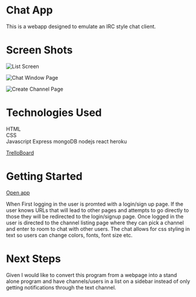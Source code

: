 
# Chat App
This is a webapp designed to emulate an IRC style chat client.



# Screen Shots
![List Screen](https://i.imgur.com/H0MXSXr.png)

![Chat Window Page](https://i.imgur.com/i2e1J56.png)

![Create Channel Page](https://i.imgur.com/JrWltzz.png)

# Technologies Used
HTML  
CSS  
Javascript
Express
mongoDB
nodejs
react
heroku



[TrelloBoard](https://trello.com/b/1UClzyhG/chatapp)


# Getting Started
[Open app](https://chat-app-tc.herokuapp.com//)

When First logging in the user is promted with a login/sign up page. If the user knows URLs that will lead to other pages and attempts to go directly to those they will be redirected to the login/signup page.
Once logged in the user is directed to the channel listing page where they can pick a channel and enter to room to chat with other users. The chat allows for css styling in text so users can change colors, fonts, font size etc.

# Next Steps
Given I would like to convert this program from a webpage into a stand alone program and have channels/users in a list on a sidebar instead of only getting notifications through the text channel.
